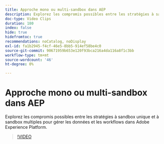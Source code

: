 ```yaml
---
title: Approche mono ou multi-sandbox dans AEP
description: Explorez les compromis possibles entre les stratégies à sandbox unique et à sandbox multiples pour gérer les données et les workflows dans Adobe Experience Platform.
doc-type: Video Clips
duration: 180
index: false
hide: true
hidefromtoc: true
recommendations: noCatalog, noDisplay
exl-id: fa1b2945-f4cf-46e5-8bb5-914ef58be4c0
source-git-commit: 90671959b653e120f93bca216a4da116a8f1c3bb
workflow-type: tm+mt
source-wordcount: '46'
ht-degree: 0%

---
```


# Approche mono ou multi-sandbox dans AEP

Explorez les compromis possibles entre les stratégies à sandbox unique et à sandbox multiples pour gérer les données et les workflows dans Adobe Experience Platform.

<!-- 62_S601_3442532_179_single-vs-multisandbox-approach-in-aep -->
>[!VIDEO](https://video.tv.adobe.com/v/3458324/?learn=on&enablevpops=true)
